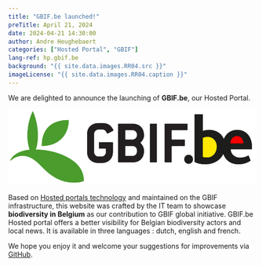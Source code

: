 ```yaml
---
title: "GBIF.be launched!"
preTitle: April 21, 2024
date: 2024-04-21 14:30:00
author: Andre Heughebaert
categories: ["Hosted Portal", "GBIF"]
lang-ref: hp.gbif.be
background: "{{ site.data.images.RR04.src }}"
imageLicense: "{{ site.data.images.RR04.caption }}"
---
```



We are delighted to announce the launching of **GBIF.be**, our Hosted Portal.

![GBIF.be](/assets/images/logos/gbif-be-logo.png)

Based on [Hosted portals technology](https://www.gbif.org/hosted-portals) and maintained on the GBIF infrastructure, this website was crafted by the IT team to showcase **biodiversity in Belgium** as our contribution to GBIF global initiative. GBIF.be Hosted portal offers a better visibility for Belgian biodiversity actors and local news. It is available in three languages : dutch, english and french.

We hope you enjoy it and welcome your suggestions for improvements via [GitHub](https://github.com/gbif/hp-gbif-be).
